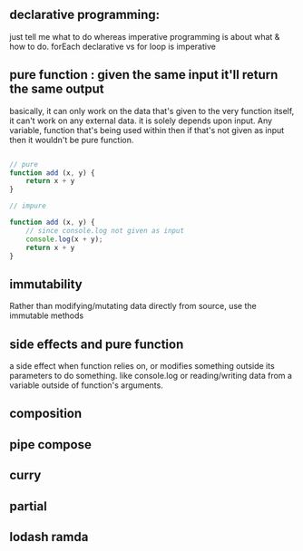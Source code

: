 ## declarative programming:  
just tell me what to do whereas imperative programming is about what & how to do. forEach declarative vs for loop is imperative

## pure function : given the same input it'll return the same output

basically, it can only work on the data that's given to the very function itself, it can't work on any external data. it is solely depends upon input. Any variable, function that's being used within then if that's not given as input then it wouldn't be pure function.

```javascript

// pure
function add (x, y) {
    return x + y 
}

// impure

function add (x, y) {
    // since console.log not given as input 
    console.log(x + y);
    return x + y 
}

```

## immutability
Rather than modifying/mutating data directly from source, use the immutable methods

## side effects and pure function

a side effect when function relies on, or modifies something outside its parameters to do something. like console.log or reading/writing data from a variable outside of function's arguments.


## composition


## pipe compose

## curry

## partial

## lodash ramda
